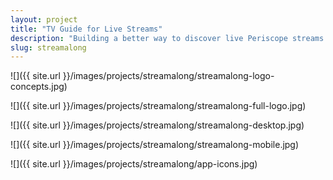 ```yaml
---
layout: project
title: "TV Guide for Live Streams"
description: "Building a better way to discover live Periscope streams."
slug: streamalong
---
```


![]({{ site.url }}/images/projects/streamalong/streamalong-logo-concepts.jpg)

![]({{ site.url }}/images/projects/streamalong/streamalong-full-logo.jpg)

![]({{ site.url }}/images/projects/streamalong/streamalong-desktop.jpg)

![]({{ site.url }}/images/projects/streamalong/streamalong-mobile.jpg)

![]({{ site.url }}/images/projects/streamalong/app-icons.jpg)

